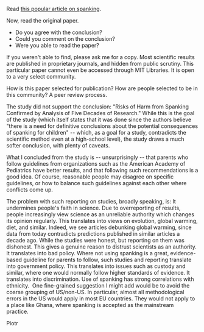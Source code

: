 Read [this popular article on
spanking](https://news.utexas.edu/2016/04/25/risks-of-harm-from-spanking-confirmed-by-researchers).

Now, read the original paper.

* Do you agree with the conclusion?
* Could you comment on the conclusion?
* Were you able to read the paper?

If you weren't able to find, please ask me for a copy. Most scientific
results are published in proprietary journals, and hidden from public
scrutiny. This particular paper cannot even be accessed through MIT
Libraries. It is open to a very select community.

How is this paper selected for publication? How are people selected to
be in this community? A peer review process. 



The study did not support the conclusion: "Risks of Harm from Spanking Confirmed by Analysis of Five Decades of Research." While this is the goal of the study (which itself states that it was done since the authors believe "there is a need for definitive conclusions about the potential consequences of spanking for children" -- which, as a goal for a study, contradicts the scientific method even at a high-school level), the study draws a much softer conclusion, with plenty of caveats.

What I concluded from the study is -- unsurprisingly -- that parents who follow guidelines from organizations such as the American Academy of Pediatrics have better results, and that following such recommendations is a good idea. Of course, reasonable people may disagree on specific guidelines, or how to balance such guidelines against each other where conflicts come up.

The problem with such reporting on studies, broadly speaking, is:
It undermines people's faith in science. Due to overreporting of results, people increasingly view science as an unreliable authority which changes its opinion regularly. This translates into views on evolution, global warming, diet, and similar. Indeed, we see articles debunking global warming, since data from today contradicts predictions published in similar articles a decade ago. While the studies were honest, but reporting on them was dishonest. This gives a genuine reason to distrust scientists as an authority.
It translates into bad policy. Where not using spanking is a great, evidence-based guideline for parents to follow, such studies and reporting translate into government policy. This translates into issues such as custody and similar, where one would normally follow higher standards of evidence.
It translates into discrimination. Use of spanking has strong correlations with ethnicity. 
One fine-grained suggestion I might add would be to avoid the coarse grouping of US/non-US. In particular, almost all methodological errors in the US would apply in most EU countries. They would not apply to a place like Ghana, where spanking is accepted as the mainstream practice. 

Piotr

